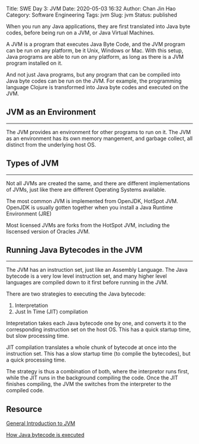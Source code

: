 Title: SWE Day 3: JVM
Date: 2020-05-03 16:32
Author: Chan Jin Hao
Category: Software Engineering
Tags: jvm
Slug: jvm
Status: published

When you run any Java applications, they are first translated into Java byte codes, before being run on a JVM, or Java Virtual Machines.

A JVM is a program that executes Java Byte Code, and the JVM program can be run on any platform, be it Unix, Windows or Mac. With this setup, Java programs are able to run on any platform, as long as there is a JVM program installed on it.

And not just Java programs, but any program that can be compiled into Java byte codes can be run on the JVM. For example, the programming language Clojure is transformed into Java byte codes and executed on the JVM.

## JVM as an Environment
---

The JVM provides an environment for other programs to run on it. The JVM as an environment has its own memory mangement, and garbage collect, all distinct from the underlying host OS.


## Types of JVM
---

Not all JVMs are created the same, and there are different implementations of JVMs, just like there are different Operating Systems available.

The most common JVM is implemented from OpenJDK, HotSpot JVM. OpenJDK is usually gotten together when you install a Java Runtime Environment (JRE)

Most licensed JVMs are forks from the HotSpot JVM, including the liscensed version of Oracles JVM.

## Running Java Bytecodes in the JVM
---

The JVM has an instruction set, just like an Assembly Language. The Java bytecode is a very low level instruction set, and many higher level languages are compiled down to it first before running in the JVM.

There are two strategies to executing the Java bytecode:
1. Interpretation
2. Just In Time (JIT) compilation

Intepretation takes each Java bytecode one by one, and converts it to the corresponding instruction set on the host OS. This has a quick startup time, but slow processing time.

JIT compilation translates a whole chunk of bytecode at once into the instruction set. This has a slow startup time (to complie the bytecodes), but a quick processing time.

The strategy is thus a combination of both, where the interpretor runs first, while the JIT runs in the background compiling the code. Once the JIT finishes compiling, the JVM the switches from the interpreter to the compiled code.

## Resource

[General Introduction to JVM](https://www.javaworld.com/article/3272244/what-is-the-jvm-introducing-the-java-virtual-machine.html)

[How Java bytecode is executed](https://www.quora.com/How-is-Java-bytecode-executed)
